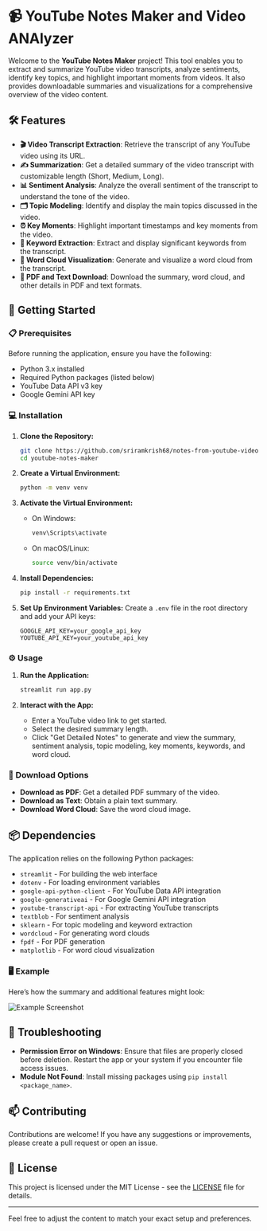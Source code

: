 

# 📹 YouTube Notes Maker and Video ANAlyzer

Welcome to the **YouTube Notes Maker** project! This tool enables you to extract and summarize YouTube video transcripts, analyze sentiments, identify key topics, and highlight important moments from videos. It also provides downloadable summaries and visualizations for a comprehensive overview of the video content.

## 🛠️ Features

- **🎬 Video Transcript Extraction**: Retrieve the transcript of any YouTube video using its URL.
- **✍️ Summarization**: Get a detailed summary of the video transcript with customizable length (Short, Medium, Long).
- **📊 Sentiment Analysis**: Analyze the overall sentiment of the transcript to understand the tone of the video.
- **🗂️ Topic Modeling**: Identify and display the main topics discussed in the video.
- **⏰ Key Moments**: Highlight important timestamps and key moments from the video.
- **🔑 Keyword Extraction**: Extract and display significant keywords from the transcript.
- **🌟 Word Cloud Visualization**: Generate and visualize a word cloud from the transcript.
- **📄 PDF and Text Download**: Download the summary, word cloud, and other details in PDF and text formats.

## 🚀 Getting Started

### 📋 Prerequisites

Before running the application, ensure you have the following:

- Python 3.x installed
- Required Python packages (listed below)
- YouTube Data API v3 key
- Google Gemini API key

### 💻 Installation

1. **Clone the Repository:**
   ```bash
   git clone https://github.com/sriramkrish68/notes-from-youtube-video.git
   cd youtube-notes-maker
   ```

2. **Create a Virtual Environment:**
   ```bash
   python -m venv venv
   ```

3. **Activate the Virtual Environment:**
   - On Windows:
     ```bash
     venv\Scripts\activate
     ```
   - On macOS/Linux:
     ```bash
     source venv/bin/activate
     ```

4. **Install Dependencies:**
   ```bash
   pip install -r requirements.txt
   ```

5. **Set Up Environment Variables:**
   Create a `.env` file in the root directory and add your API keys:
   ```env
   GOOGLE_API_KEY=your_google_api_key
   YOUTUBE_API_KEY=your_youtube_api_key
   ```

### ⚙️ Usage

1. **Run the Application:**
   ```bash
   streamlit run app.py
   ```

2. **Interact with the App:**
   - Enter a YouTube video link to get started.
   - Select the desired summary length.
   - Click "Get Detailed Notes" to generate and view the summary, sentiment analysis, topic modeling, key moments, keywords, and word cloud.

### 📝 Download Options

- **Download as PDF**: Get a detailed PDF summary of the video.
- **Download as Text**: Obtain a plain text summary.
- **Download Word Cloud**: Save the word cloud image.

## 📦 Dependencies

The application relies on the following Python packages:

- `streamlit` - For building the web interface
- `dotenv` - For loading environment variables
- `google-api-python-client` - For YouTube Data API integration
- `google-generativeai` - For Google Gemini API integration
- `youtube-transcript-api` - For extracting YouTube transcripts
- `textblob` - For sentiment analysis
- `sklearn` - For topic modeling and keyword extraction
- `wordcloud` - For generating word clouds
- `fpdf` - For PDF generation
- `matplotlib` - For word cloud visualization

### 🖥️ Example

Here’s how the summary and additional features might look:

![Example Screenshot](screenshot.png)

## 🔧 Troubleshooting

- **Permission Error on Windows**: Ensure that files are properly closed before deletion. Restart the app or your system if you encounter file access issues.
- **Module Not Found**: Install missing packages using `pip install <package_name>`.

## 📫 Contributing

Contributions are welcome! If you have any suggestions or improvements, please create a pull request or open an issue.

## 📜 License

This project is licensed under the MIT License - see the [LICENSE](LICENSE) file for details.

---

Feel free to adjust the content to match your exact setup and preferences.
